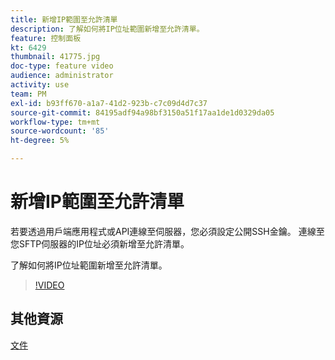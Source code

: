 ```yaml
---
title: 新增IP範圍至允許清單
description: 了解如何將IP位址範圍新增至允許清單。
feature: 控制面板
kt: 6429
thumbnail: 41775.jpg
doc-type: feature video
audience: administrator
activity: use
team: PM
exl-id: b93ff670-a1a7-41d2-923b-c7c09d4d7c37
source-git-commit: 84195adf94a98bf3150a51f17aa1de1d0329da05
workflow-type: tm+mt
source-wordcount: '85'
ht-degree: 5%

---
```


# 新增IP範圍至允許清單

若要透過用戶端應用程式或API連線至伺服器，您必須設定公開SSH金鑰。 連線至您SFTP伺服器的IP位址必須新增至允許清單。

了解如何將IP位址範圍新增至允許清單。

>[!VIDEO](https://video.tv.adobe.com/v/41775?quality=12)

## 其他資源

[文件](https://experienceleague.adobe.com/docs/control-panel/using/sftp-management/ip-range-allow-listing.html?lang=en)
